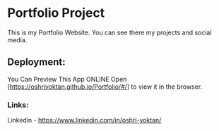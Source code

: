 # Portfolio Project 

This is my Portfolio Website.
You can see there my projects and social media.

## Deployment:

You Can Preview This App ONLINE 
Open [https://oshriyoktan.github.io/Portfolio/#/] to view it in the browser.

### Links: 
Linkedin - https://www.linkedin.com/in/oshri-yoktan/

